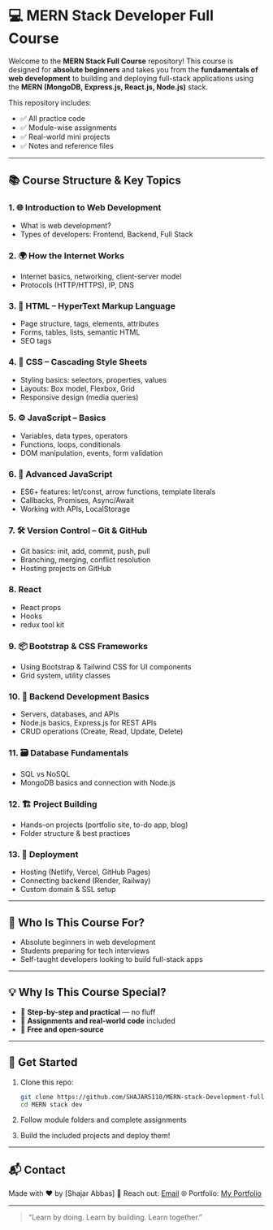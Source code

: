 
# 💻 MERN Stack Developer Full Course 

Welcome to the **MERN Stack Full Course** repository! This course is designed for **absolute beginners** and takes you from the **fundamentals of web development** to building and deploying full-stack applications using the **MERN (MongoDB, Express.js, React.js, Node.js)** stack.

This repository includes:
- ✅ All practice code
- ✅ Module-wise assignments
- ✅ Real-world mini projects
- ✅ Notes and reference files

---

## 📚 Course Structure & Key Topics

### 1. 🌐 Introduction to Web Development
- What is web development?
- Types of developers: Frontend, Backend, Full Stack

### 2. 🌍 How the Internet Works
- Internet basics, networking, client-server model
- Protocols (HTTP/HTTPS), IP, DNS

### 3. 🧱 HTML – HyperText Markup Language
- Page structure, tags, elements, attributes
- Forms, tables, lists, semantic HTML
- SEO tags

### 4. 🎨 CSS – Cascading Style Sheets
- Styling basics: selectors, properties, values
- Layouts: Box model, Flexbox, Grid
- Responsive design (media queries)

### 5. ⚙️ JavaScript – Basics
- Variables, data types, operators
- Functions, loops, conditionals
- DOM manipulation, events, form validation

### 6. 🚀 Advanced JavaScript
- ES6+ features: let/const, arrow functions, template literals
- Callbacks, Promises, Async/Await
- Working with APIs, LocalStorage

### 7. 🛠️ Version Control – Git & GitHub
- Git basics: init, add, commit, push, pull
- Branching, merging, conflict resolution
- Hosting projects on GitHub

### 8. React
- React props  
- Hooks
- redux tool kit

### 9. 📦 Bootstrap & CSS Frameworks
- Using Bootstrap & Tailwind CSS for UI components
- Grid system, utility classes

### 10. 🧠 Backend Development Basics
- Servers, databases, and APIs
- Node.js basics, Express.js for REST APIs
- CRUD operations (Create, Read, Update, Delete)

### 11. 🗃️ Database Fundamentals
- SQL vs NoSQL
- MongoDB basics and connection with Node.js

### 12. 🏗️ Project Building
- Hands-on projects (portfolio site, to-do app, blog)
- Folder structure & best practices

### 13. 🚀 Deployment
- Hosting (Netlify, Vercel, GitHub Pages)
- Connecting backend (Render, Railway)
- Custom domain & SSL setup

---

## 👥 Who Is This Course For?

- Absolute beginners in web development  
- Students preparing for tech interviews  
- Self-taught developers looking to build full-stack apps  
---

## 💡 Why Is This Course Special?

- 📌 **Step-by-step and practical** — no fluff  
- 📌 **Assignments and real-world code** included  
- 📌 **Free and open-source**

---

## 🚀 Get Started

1. Clone this repo:
   ```bash
   git clone https://github.com/SHAJAR5110/MERN-stack-Development-full-course..git
   cd MERN stack dev
   ```

2. Follow module folders and complete assignments

3. Build the included projects and deploy them!

---

## 📬 Contact

Made with ❤️ by \[Shajar Abbas]
📧 Reach out: [Email](shajarabbas602@gmail.com)
🌐 Portfolio: [My Portfolio](https://shajarabbas.vercel.app/)

---

> “Learn by doing. Learn by building. Learn together.”

